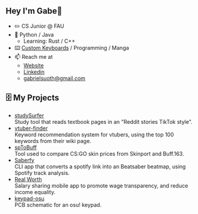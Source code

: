 ## Hey I'm Gabe👋
- ✏️ CS Junior @ FAU
- 🐍 Python / Java 
  - Learning: Rust / C++ 
- ⌨️ [Custom Keyboards](https://www.youtube.com/channel/UCVN_abNTG75kVE_T3sbCDnw) / Programming / Manga 
- 📫 Reach me at
  - [Website](https://akukerang.github.io/)
  - [Linkedin](https://www.linkedin.com/in/gabriel-suoth/)
  - gabrielsuoth@gmail.com

## 🗄️ My Projects
- [studySurfer](https://github.com/akukerang/StudySurfer) <br/>
Study tool that reads textbook pages in an "Reddit stories TikTok style".
- [vtuber-finder](https://github.com/akukerang/vtuber-finder) <br/>
Keyword recommendation system for vtubers, using the top 100 keywords from their wiki page.
- [spToBuff](https://github.com/akukerang/sptobuff) <br/>
Tool used to compare CS:GO skin prices from Skinport and Buff.163.
- [Saberfy](https://github.com/akukerang/Saberfy) <br/>
CLI app that converts a spotify link into an Beatsaber beatmap, using Spotify track analysis.
- [Real Worth](https://github.com/akukerang/real-worth) <br/>
Salary sharing mobile app to promote wage transparency, and reduce income equality.
- [keypad-osu](https://github.com/akukerang/keypad-osu) <br />
PCB schematic for an osu! keypad.
